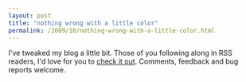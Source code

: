 ```yaml
---
layout: post
title: "nothing wrong with a little color"
permalink: /2009/10/nothing-wrong-with-a-little-color.html
---
```


<p>I&#39;ve tweaked my blog a little bit.  Those of you following along in RSS readers, I&#39;d love for you to <a href="http://www.sippey.com/">check it out</a>.  Comments, feedback and bug reports welcome.</p>



